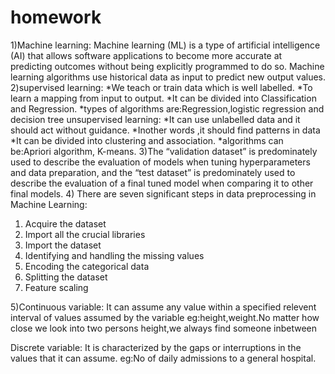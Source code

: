 # homework
1)Machine learning:
Machine learning (ML) is a type of artificial intelligence (AI) that allows software applications to become more accurate at predicting outcomes without being explicitly programmed to do so. Machine learning algorithms use historical data as input to predict new output values.
2)supervised learning:
       *We teach or train data which is well labelled.
       *To learn a mapping from input to output.
       *It can be divided into Classification and Regression.
       *types of algorithms are:Regression,logistic regression and decision tree
 unsupervised learning:
       *It can use unlabelled data and it should act without guidance.
       *Inother words ,it should find patterns in data
       *It can be divided into clustering and association.
       *algorithms can be:Apriori algorithm, K-means.
 3)The “validation dataset” is predominately used to describe the evaluation of models when tuning hyperparameters and data preparation, and the “test dataset” is predominately used to describe the evaluation of a final tuned model when comparing it to other final models.
 4) There are seven significant steps in data preprocessing in Machine Learning:

 1. Acquire the dataset
 2. Import all the crucial libraries
 3. Import the dataset
 4. Identifying and handling the missing values
 5. Encoding the categorical data
 6. Splitting the dataset
 7. Feature scaling
 
 5)Continuous variable:
 It can assume any value within a specified relevent interval of values assumed by the variable
 eg:height,weight.No matter how close we look into two persons height,we always find someone inbetween
 
 Discrete variable:
 It is characterized by the gaps or interruptions in the values that it can assume.
 eg:No of daily admissions to a general hospital.

       
